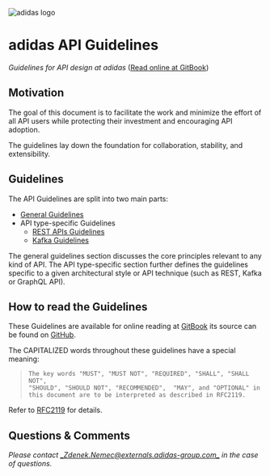 ![adidas logo](https://adidas-group.gitbooks.io/api-guidelines/content/assets/adidas-logo.svg)

# adidas API Guidelines

_Guidelines for API design at adidas_ \([Read online at GitBook](https://adidas-group.gitbooks.io/api-guidelines/content/)\)

## Motivation

The goal of this document is to facilitate the work and minimize the effort of all API users while protecting their investment and encouraging API adoption.

The guidelines lay down the foundation for collaboration, stability, and extensibility.

## Guidelines

The API Guidelines are split into two main parts:

* [General Guidelines](/general-guidelines/introduction.md)
* API type-specific Guidelines
  * [REST APIs Guidelines](/rest/introduction.md)
  * [Kafka Guidelines](/kafka/introduction.md)

The general guidelines section discusses the core principles relevant to any kind of API. The API type-specific section further defines the guidelines specific to a given architectural style or API technique \(such as REST, Kafka or GraphQL API\).

## How to read the Guidelines

These Guidelines are available for online reading at [GitBook](https://apidesigner.gitbooks.io/adidas-api-guidelines/content/) its source can be found on [GitHub](https://github.com/adidas-group/api-guidelines).

The CAPITALIZED words throughout these guidelines have a special meaning:

> ```
> The key words "MUST", "MUST NOT", "REQUIRED", "SHALL", "SHALL NOT",
> "SHOULD", "SHOULD NOT", "RECOMMENDED",  "MAY", and "OPTIONAL" in 
> this document are to be interpreted as described in RFC2119.
> ```

Refer to [RFC2119](https://www.ietf.org/rfc/rfc2119) for details.

## Questions & Comments

_Please contact _[_Zdenek.Nemec@externals.adidas-group.com_](mailto:Zdenek.Nemec@externals.adidas-group.com)_ in the case of questions._

